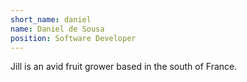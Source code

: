 ```yaml
---
short_name: daniel
name: Daniel de Sousa
position: Software Developer
---
```

Jill is an avid fruit grower based in the south of France.